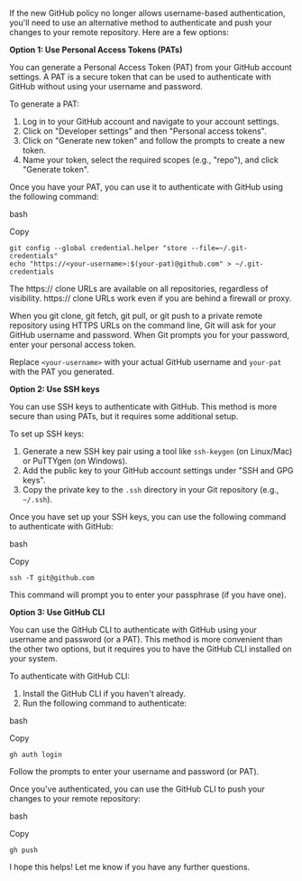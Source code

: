 If the new GitHub policy no longer allows username-based authentication,
you'll need to use an alternative method to authenticate and push your changes
to your remote repository. Here are a few options:

**Option 1: Use Personal Access Tokens (PATs)**

You can generate a Personal Access Token (PAT) from your GitHub account
settings. A PAT is a secure token that can be used to authenticate with GitHub
without using your username and password.

To generate a PAT:

  1. Log in to your GitHub account and navigate to your account settings.
  2. Click on "Developer settings" and then "Personal access tokens".
  3. Click on "Generate new token" and follow the prompts to create a new token.
  4. Name your token, select the required scopes (e.g., "repo"), and click "Generate token".

Once you have your PAT, you can use it to authenticate with GitHub using the
following command:

bash

Copy

    git config --global credential.helper "store --file=~/.git-credentials"
    echo "https://<your-username>:$(your-pat)@github.com" > ~/.git-credentials


The https:// clone URLs are available on all repositories, regardless of visibility. https:// clone URLs work even if you are behind a firewall or proxy.

When you git clone, git fetch, git pull, or git push to a private remote repository using HTTPS URLs on the command line, Git will ask for your GitHub username and password. When Git prompts you for your password, enter your personal access token. 



Replace `<your-username>` with your actual GitHub username and `your-pat` with
the PAT you generated.

**Option 2: Use SSH keys**

You can use SSH keys to authenticate with GitHub. This method is more secure
than using PATs, but it requires some additional setup.

To set up SSH keys:

  1. Generate a new SSH key pair using a tool like `ssh-keygen` (on Linux/Mac) or PuTTYgen (on Windows).
  2. Add the public key to your GitHub account settings under "SSH and GPG keys".
  3. Copy the private key to the `.ssh` directory in your Git repository (e.g., `~/.ssh`).

Once you have set up your SSH keys, you can use the following command to
authenticate with GitHub:

bash

Copy

    ssh -T git@github.com

This command will prompt you to enter your passphrase (if you have one).

**Option 3: Use GitHub CLI**

You can use the GitHub CLI to authenticate with GitHub using your username and
password (or a PAT). This method is more convenient than the other two
options, but it requires you to have the GitHub CLI installed on your system.

To authenticate with GitHub CLI:

  1. Install the GitHub CLI if you haven't already.
  2. Run the following command to authenticate:

bash

Copy

    gh auth login

Follow the prompts to enter your username and password (or PAT).

Once you've authenticated, you can use the GitHub CLI to push your changes to
your remote repository:

bash

Copy

    gh push

I hope this helps! Let me know if you have any further questions.